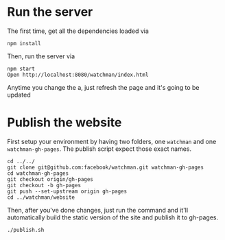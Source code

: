 # Run the server

The first time, get all the dependencies loaded via

```
npm install
```

Then, run the server via

```
npm start
Open http://localhost:8080/watchman/index.html
```

Anytime you change the a, just refresh the page and it's going to be updated

# Publish the website

First setup your environment by having two folders, one `watchman` and one `watchman-gh-pages`. The publish script expect those exact names.

```
cd ../../
git clone git@github.com:facebook/watchman.git watchman-gh-pages
cd watchman-gh-pages
git checkout origin/gh-pages
git checkout -b gh-pages
git push --set-upstream origin gh-pages
cd ../watchman/website
```

Then, after you've done changes, just run the command and it'll automatically build the static version of the site and publish it to gh-pages.

```
./publish.sh
```

